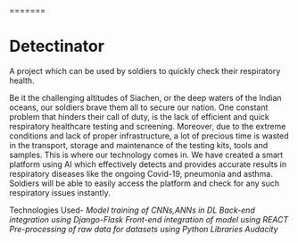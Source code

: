 
=======
# Detectinator
A project which can be used by soldiers to quickly check their respiratory health.

Be it the challenging altitudes of Siachen, or the deep waters of the Indian oceans, our soldiers brave them all to secure our nation. One constant problem that hinders their call of duty, is the lack of efficient and quick respiratory healthcare testing and screening. Moreover, due to the extreme conditions and lack of proper infrastructure, a lot of precious time is wasted in the transport, storage and maintenance of the testing kits, tools and samples.
This is where our technology comes in. We have created a smart platform using AI which effectively detects and provides accurate results in respiratory diseases like the ongoing Covid-19, pneumonia and asthma. 
Soldiers will be able to easily access the platform and check for any such respiratory issues instantly.

Technologies Used-
*Model training of CNNs,ANNs in DL* 
*Back-end integration using Django-Flask*
*Front-end integration of model using REACT* 
*Pre-processing of raw data for datasets using Python Libraries*
*Audacity* 

